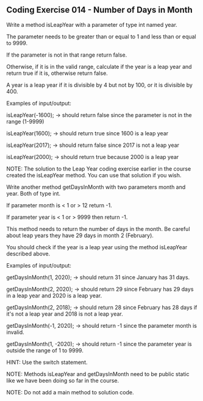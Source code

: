 ## Coding Exercise 014 - Number of Days in Month

Write a method isLeapYear with a parameter of type int named year. 

The parameter needs to be greater than or equal to 1 and less than or equal to 9999.

If the parameter is not in that range return false. 

Otherwise, if it is in the valid range, calculate if the year is a leap year and return true if it is, otherwise return false. 

A year is a leap year if it is divisible by 4 but not by 100, or it is divisible by 400.

Examples of input/output:

isLeapYear(-1600); →  should return false since the parameter is not in the range (1-9999)

isLeapYear(1600); → should return true since 1600 is a leap year

isLeapYear(2017); → should return false since 2017 is not a leap year

isLeapYear(2000); → should return true because 2000 is a leap year 

​NOTE:  The solution to the Leap Year coding exercise earlier in the course created the isLeapYear method. You can use that solution if you wish.

Write another method getDaysInMonth with two parameters month and year.  ​Both of type int.

If parameter month is < 1 or > 12 return -1. ​

If parameter year is < 1 or > 9999 then return -1.

This method needs to return the number of days in the month. Be careful about leap years they have 29 days in month 2 (February).

You should check if the year is a leap year using the method isLeapYear described above.

Examples of input/output:

getDaysInMonth(1, 2020); → should return 31 since January has 31 days.

getDaysInMonth(2, 2020); → should return 29 since February has 29 days in a leap year and 2020 is a leap year.

getDaysInMonth(2, 2018); → should return 28 since February has 28 days if it's not a leap year and 2018 is not a leap year.

getDaysInMonth(-1, 2020); → should return -1 since the parameter month is invalid.

getDaysInMonth(1, -2020); → should return -1 since the parameter year is outside the range of 1 to 9999.



HINT: Use the switch statement.

NOTE: Methods isLeapYear and getDaysInMonth need to be public static like we have been doing so far in the course.

NOTE: Do not add a main method to solution code.